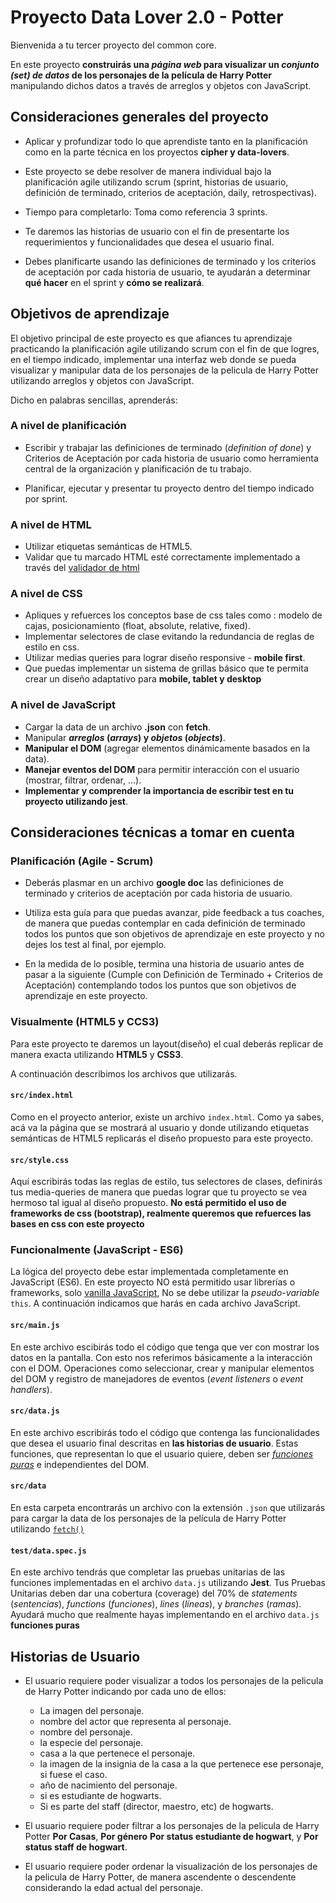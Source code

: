 # Proyecto Data Lover 2.0 - Potter

Bienvenida a tu tercer proyecto del common core.

En este proyecto **construirás una _página web_ para visualizar un _conjunto (set) de datos_ de los personajes de la película de Harry Potter** manipulando dichos datos a través de arreglos y objetos con JavaScript.

## Consideraciones generales del proyecto

* Aplicar y profundizar todo lo que aprendiste tanto en la planificación como en la parte técnica en los proyectos **cipher y data-lovers**.

* Este proyecto se debe resolver de manera individual bajo la planificación agile utilizando scrum (sprint, historias de usuario, definición de terminado, criterios de aceptación, daily, retrospectivas).

* Tiempo para completarlo: Toma como referencia 3 sprints.

* Te daremos las historias de usuario con el fin de presentarte los requerimientos y funcionalidades que desea el usuario final.

* Debes planificarte usando las definiciones de terminado y los criterios de aceptación por cada historia de usuario, te ayudarán a determinar **qué hacer** en el sprint y **cómo se realizará**.

## Objetivos de aprendizaje

El objetivo principal de este proyecto es que afiances tu aprendizaje practicando la planificación agile utilizando scrum con el fin de que logres, en el tiempo indicado, implementar una interfaz web donde se pueda visualizar y manipular data de los personajes de la pelicula de Harry Potter utilizando arreglos y objetos con JavaScript.

Dicho en palabras sencillas, aprenderás:

### A nivel de planificación

* Escribir y trabajar las definiciones de terminado (_definition of done_) y Criterios de Aceptación por cada historia de usuario como herramienta central de la organización y planificación de tu trabajo.

* Planificar, ejecutar y presentar tu proyecto dentro del tiempo indicado por sprint.

### A nivel de HTML

* Utilizar etiquetas semánticas de HTML5.
* Validar que tu marcado HTML esté correctamente implementado a través del [validador de html](https://validator.w3.org/)

### A nivel de CSS

* Apliques y refuerces los conceptos base de css tales como : modelo de cajas, posicionamiento (float, absolute, relative, fixed).
* Implementar selectores de clase evitando la redundancia de reglas de estilo en css.
* Utilizar medias queries para lograr diseño responsive - **mobile first**.
* Que puedas implementar un sistema de grillas básico que te permita crear un diseño adaptativo para **mobile, tablet y desktop**

### A nivel de JavaScript

* Cargar la data de un archivo **.json** con **fetch**.
* Manipular **_arreglos_ (_arrays_) y _objetos_ (_objects_)**.
* **Manipular el DOM** (agregar elementos dinámicamente basados en la data).
* **Manejar eventos del DOM** para permitir interacción con el usuario (mostrar, filtrar, ordenar, ...).
* **Implementar y comprender la importancia de escribir test en tu proyecto utilizando jest**.

## Consideraciones técnicas a tomar en cuenta

### Planificación (Agile - Scrum)

* Deberás plasmar en un archivo **google doc** las definiciones de terminado y criterios de aceptación por cada historia de usuario.

* Utiliza esta guía para que puedas avanzar, pide feedback a tus coaches, de manera que puedas contemplar en cada definición de terminado todos los puntos que son objetivos de aprendizaje en este proyecto y no dejes los test al final, por ejemplo.

* En la medida de lo posible, termina una historia de usuario antes de pasar a la siguiente (Cumple con Definición de Terminado + Criterios de Aceptación) contemplando todos los puntos que son objetivos de aprendizaje en este proyecto.

### Visualmente (HTML5 y CCS3)

Para este proyecto te daremos un layout(diseño) el cual deberás replicar de manera exacta utilizando **HTML5** y **CSS3**.

A continuación describimos los archivos que utilizarás.

#### `src/index.html`

Como en el proyecto anterior, existe un archivo `index.html`. Como ya sabes,
acá va la página que se mostrará al usuario y donde utilizando etiquetas semánticas de HTML5 replicarás el diseño propuesto para este proyecto.

#### `src/style.css`

Aquí escribirás todas las reglas de estilo, tus selectores de clases, definirás tus media-queries de manera que puedas lograr que tu proyecto se vea hermoso tal igual al diseño propuesto.
**No está permitido el uso de frameworks de css (bootstrap), realmente queremos que refuerces las bases en css con este proyecto**

### Funcionalmente (JavaScript - ES6)

La lógica del proyecto debe estar implementada completamente en JavaScript (ES6). En este proyecto NO está permitido usar librerías o
frameworks, solo [vanilla JavaScript](https://medium.com/laboratoria-how-to/vanillajs-vs-jquery-31e623bbd46e),
No se debe utilizar la _pseudo-variable_ `this`.
A continuación indicamos que harás en cada archivo JavaScript.

#### `src/main.js`

En este archivo escibirás todo el código que tenga que ver con mostrar los datos en la pantalla. Con esto nos referimos básicamente a la interacción con el DOM. Operaciones como seleccionar, crear y manipular elementos del DOM y registro de manejadores de eventos (_event listeners_ o _event handlers_).

#### `src/data.js`

En este archivo escribirás todo el código que contenga las funcionalidades que desea el usuario final descritas en **las historias de usuario**.
Estas funciones, que representan lo que el usuario quiere, deben ser [_funciones puras_](https://medium.com/laboratoria-developers/introducci%C3%B3n-a-la-programaci%C3%B3n-funcional-en-javascript-parte-2-funciones-puras-b99e08c2895d) e independientes del DOM.

#### `src/data`

En esta carpeta encontrarás un archivo con la extensión `.json` que utilizarás para cargar la data de los personajes de la película de Harry Potter utilizando [`fetch()`](https://developer.mozilla.org/es/docs/Web/API/Fetch_API)

#### `test/data.spec.js`

En este archivo tendrás que completar las pruebas unitarias de las funciones implementadas en el archivo `data.js` utilizando **Jest**.
Tus Pruebas Unitarias deben dar una cobertura (coverage) del 70% de _statements_ (_sentencias_), _functions_ (_funciones_), _lines_ (_líneas_), y _branches_ (_ramas_).
Ayudará mucho que realmente hayas implementando en el archivo `data.js` **funciones puras**

## Historias de Usuario

* El usuario requiere poder visualizar a todos los personajes de la pelicula de Harry Potter indicando por cada uno de ellos:

  * La imagen del personaje.
  * nombre del actor que representa al personaje.
  * nombre del personaje.
  * la especie del personaje.
  * casa a la que pertenece el personaje.
  * la imagen de la insignia de la casa a la que pertenece ese personaje, si fuese el caso.
  * año de nacimiento del personaje.
  * si es estudiante de hogwarts.
  * Si es parte del staff (director, maestro, etc) de hogwarts.

* El usuario requiere poder filtrar a los personajes de la pelicula de Harry Potter **Por Casas**, **Por género** **Por status estudiante de hogwart**, y **Por status staff de hogwart**.

* El usuario requiere poder ordenar la visualización de los personajes de la pelicula de Harry Potter, de manera ascendente o descendente considerando la edad actual del personaje.